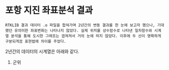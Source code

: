 # 포항 지진 좌표분석 결과  
  
    RTKLIB 결과 데이터 .o 파일을 합쳐가며 2년간의 변동 결과를 한 눈에 보고자 했으나, 기대했던 유의미한 좌표변화는 나타나지 않았다. 실제 위치를 상수함수로 나타낸 일차함수와 시계열 분석을 통해 도시한 그래프는 겹쳐져서 거의 눈에 띄지 않았다. 이후에 두 선이 명확하게 구분되게끔 표현법에 차이를 주었다.
  2년간의 데이터의 시계열은 아래와 같다.
  
1. 군위  

